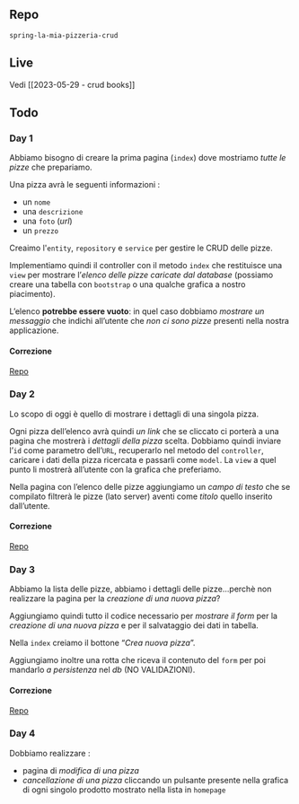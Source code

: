 ## Repo
`spring-la-mia-pizzeria-crud`

## Live
Vedi [[2023-05-29 - crud books]]

## Todo
### Day 1
Abbiamo bisogno di creare la prima pagina (`index`) dove mostriamo *tutte le pizze* che prepariamo.

Una pizza avrà le seguenti informazioni :
- un `nome`
- una `descrizione`
- una `foto` (*url*)
- un `prezzo`

Creaimo l'`entity`, `repository` e `service` per gestire le CRUD delle pizze.

Implementiamo  quindi il controller con il metodo `index` che restituisce una `view` per mostrare l’*elenco delle pizze caricate dal database* (possiamo creare una tabella con `bootstrap` o una qualche grafica a nostro piacimento).

L’elenco **potrebbe essere vuoto**: in quel caso dobbiamo *mostrare un messaggio* che indichi all’utente che *non ci sono pizze* presenti nella nostra applicazione.

#### Correzione
[Repo](https://github.com/Guybrush3791/exp-java-4-spring-la-mia-pizzeria-crud)

### Day 2
Lo scopo di oggi è quello di mostrare i dettagli di una singola pizza.

Ogni pizza dell’elenco avrà quindi *un link* che se cliccato ci porterà a una pagina che mostrerà i *dettagli della pizza* scelta.
Dobbiamo quindi inviare l’`id` come parametro dell’`URL`, recuperarlo nel metodo del `controller`, caricare i dati della pizza ricercata e passarli come `model`.
La `view` a quel punto li mostrerà all’utente con la grafica che preferiamo.

Nella pagina con l’elenco delle pizze aggiungiamo un *campo di testo* che se compilato filtrerà le pizze (lato server) aventi come *titolo* quello inserito dall’utente.

#### Correzione
[Repo](https://github.com/Guybrush3791/exp-java-4-spring-la-mia-pizzeria-crud)

### Day 3
Abbiamo la lista delle pizze, abbiamo i dettagli delle pizze...perchè non realizzare la pagina per la *creazione di una nuova pizza*?

Aggiungiamo quindi tutto il codice necessario per *mostrare il form* per la *creazione di una nuova pizza* e per il salvataggio dei dati in tabella.

Nella `index` creiamo il bottone “*Crea nuova pizza*”.

Aggiungiamo inoltre una rotta che riceva il contenuto del `form` per poi mandarlo *a persistenza* nel *db* (NO VALIDAZIONI).

#### Correzione
[Repo](https://github.com/Guybrush3791/exp-java-4-spring-la-mia-pizzeria-crud)

### Day 4
Dobbiamo realizzare :
- pagina di *modifica di una pizza*
- *cancellazione di una pizza* cliccando un pulsante presente nella grafica di ogni singolo prodotto mostrato nella lista in `homepage`